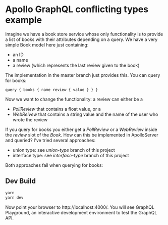 # Apollo GraphQL conflicting types example

Imagine we have a book store service whose only functionality is to provide a list of books with their attributes 
depending on a query. We have a very simple Book model here just containing:

* an ID
* a name
* a review (which represents the last review given to the book)

The implementation in the master branch just provides this. You can query for books:

``
query {
  books {
    name
    review {
     	value
    }
  }
}
`` 

Now we want to change the functionality: a review can either be a 
* _PollReview_ that contains a float value, or a
* _WebReivew_ that contains a string value and the name of the user who wrote the review

If you query for books you either get a _PollReview_ or a _WebReview_ inside the _review_ slot of the _Book_.
How can this be implemented in ApolloServer and queried? I've tried several approaches:

* union type: see _union-type_ branch of this project
* interface type: see _interface-type_ branch of this project

Both approaches fail when querying for books: 





## Dev Build

```bash
yarn
yarn dev
```

Now point your browser to http://localhost:4000/. You will see GraphQL
Playground, an interactive development environment to test the GraphQL API.